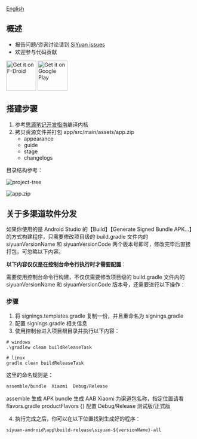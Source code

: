 [English](https://github.com/siyuan-note/siyuan-android/blob/master/README.md)

## 概述

* 报告问题/咨询讨论请到 [SiYuan issues](https://github.com/siyuan-note/siyuan/issues)
* 欢迎参与代码贡献

[<img src="https://fdroid.gitlab.io/artwork/badge/get-it-on.png" alt="Get it on F-Droid" height="80">](https://f-droid.org/packages/org.b3log.siyuan/)
[<img src="https://play.google.com/intl/en_us/badges/images/generic/en-play-badge.png" alt="Get it on Google Play" height="80">](https://play.google.com/store/apps/details?id=org.b3log.siyuan)

## 搭建步骤

1. 参考[思源笔记开发指南](https://github.com/siyuan-note/siyuan/blob/master/.github/CONTRIBUTING_zh_CN.md)编译内核
2. 拷贝资源文件并打包 app/src/main/assets/app.zip
   * appearance
   * guide
   * stage
   * changelogs

目录结构参考：

![project-tree](project-tree.png)

![app.zip](app-zip.png)

## 关于多渠道软件分发

如果你使用的是 Android Studio 的【Build】【Generate Signed Bundle APK...】的方式构建程序，只需要修改项目级的 build.gradle 文件内的
siyuanVersionName 和 siyuanVersionCode 两个版本号即可，修改完毕后直接打包，可忽略以下内容。


**以下内容仅仅是在控制台命令行执行时才需要配置**：

需要使用控制台命令行构建，不仅仅需要修改项目级的 build.gradle 文件内的 siyuanVersionName 和 siyuanVersionCode 版本号，还需要进行以下操作：

### 步骤

1. 将 signings.templates.gradle 复制一份，并且重命名为 signings.gradle
2. 配置 signings.gradle 相关信息
3. 使用控制台进入项目根目录并执行以下内容：
```shell
# windows
.\gradlew clean buildReleaseTask

# linux
gradle clean buildReleaseTask
```
这里的命名规则是：
```txt
assemble/bundle  Xiaomi  Debug/Release
```
assemble 生成 APK
bundle 生成 AAB
Xiaomi 为渠道包名称，指定位置请看 flavors.gradle productFlavors {} 配置
Debug/Release 测试版/正式版

4. 执行完成之后，你可以在以下位置找到生成好的程序：
```txt
siyuan-android\app\build-release\siyuan-${versionName}-all
```
